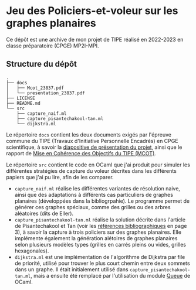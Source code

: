 # Jeu des Policiers-et-voleur sur les graphes planaires

Ce dépôt est une archive de mon projet de TIPE réalisé en 2022-2023 en classe préparatoire (CPGE) MP2I-MPI.

## Structure du dépôt 

```
.
├── docs
│   ├── Mcot_23837.pdf
│   └── presentation_23837.pdf
├── LICENSE
├── README.md
└── src
    ├── capture_naif.ml
    ├── capture_pisantechakool-tan.ml
    └── dijkstra.ml
```

Le répertoire `docs` contient les deux documents exigés par l'épreuve commune du TIPE (Travaux d'Initiative Personnelle Encadrés) en CPGE scientifique, à savoir la [diapositive de présentation du projet](/docs/presentation_23837.pdf), ainsi que le rapport de [Mise en Cohérence des Objectifs du TIPE (MCOT)](/docs/Mcot_23837.pdf).

Le répertoire `src` contient le code en OCaml que j'ai produit pour simuler les différentes stratégies de capture du voleur décrites dans les différents papiers que j'ai pu lire, afin de les comparer.
- `capture_naif.ml` réalise les différentes variantes de résolution naive, ainsi que des adaptations à différents cas particuliers de graphes planaires (développées dans la bibliogrpahie). Le programme permet de générer ces graphes spéciaux, comme des grilles ou des arbres aléatoires (dits de Eller).
- `capture_pisantechakool-tan.ml` réalise la solution décrite dans l'article de Pisantechakool et Tan (voir les [références bibliographiques](/docs/Mcot_23837.pdf) en page 3), à savoir la capture à trois policiers sur des graphes planaires. Elle implémente également la génération alétoires de graphes planaires selon plusieurs modèles types (grilles en carrés pleins ou vides, grilles hexagonales).
- `dijkstra.ml` est une implémentation de l'algorithme de Dijkstra par file de priorité, utilisé pour trouver le plus court chemin entre deux sommets dans un graphe. Il était initialement utilisé dans `capture_pisantechakool-tan.ml`, mais a ensuite été remplacé par l'utilisation du module [Queue](https://ocaml.org/manual/5.3/api/Queue.html) de OCaml.